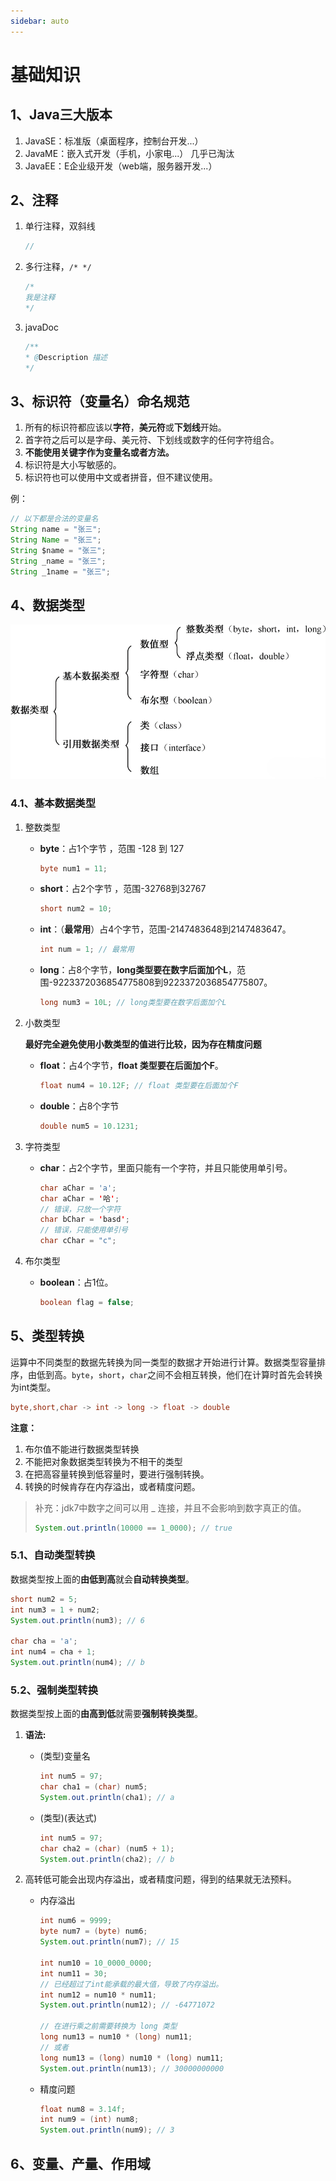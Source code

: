 ```yaml
---
sidebar: auto
---
```


# 基础知识

## 1、Java三大版本

1. JavaSE：标准版（桌面程序，控制台开发...）
2. JavaME：嵌入式开发（手机，小家电...） 几乎已淘汰
3. JavaEE：E企业级开发（web端，服务器开发...）

## 2、注释

1. 单行注释，双斜线

   ```java
   //
   ```

2. 多行注释，`/* */`

   ```java
   /*
   我是注释
   */
   ```

3. javaDoc

   ```java
   /**
   * @Description 描述
   */
   ```

## 3、标识符（变量名）命名规范

1. 所有的标识符都应该以**字符**，**美元符**或**下划线**开始。
2. 首字符之后可以是字母、美元符、下划线或数字的任何字符组合。
3. **不能使用关键字作为变量名或者方法。**
4. 标识符是大小写敏感的。
5. 标识符也可以使用中文或者拼音，但不建议使用。

例：

```java
// 以下都是合法的变量名
String name = "张三";
String Name = "张三";
String $name = "张三";
String _name = "张三";
String _1name = "张三";
```

## 4、数据类型

![java数据类型](/java/java-dataType.png)

### 4.1、基本数据类型

1. 整数类型

   * **byte**：占1个字节 ，范围 -128 到 127

     ```java
     byte num1 = 11;
     ```

   * **short**：占2个字节 ，范围-32768到32767

     ```java
     short num2 = 10;
     ```

   * **int**：（**最常用**）占4个字节，范围-2147483648到2147483647。

     ```java
     int num = 1; // 最常用
     ```

   * **long**：占8个字节，**long类型要在数字后面加个L**，范围-9223372036854775808到9223372036854775807。

     ```java
     long num3 = 10L; // long类型要在数字后面加个L
     ```

2. 小数类型

   **最好完全避免使用小数类型的值进行比较，因为存在精度问题**

   * **float**：占4个字节，**float 类型要在后面加个F**。

     ```java
     float num4 = 10.12F; // float 类型要在后面加个F
     ```

   * **double**：占8个字节

     ```java
     double num5 = 10.1231;
     ```

3. 字符类型

   * **char**：占2个字节，里面只能有一个字符，并且只能使用单引号。

     ```java
     char aChar = 'a';
     char aChar = '哈';
     // 错误，只放一个字符
     char bChar = 'basd';
     // 错误，只能使用单引号
     char cChar = "c";
     ```

4. 布尔类型

   * **boolean**：占1位。

     ```java
     boolean flag = false;
     ```

## 5、类型转换

运算中不同类型的数据先转换为同一类型的数据才开始进行计算。数据类型容量排序，由低到高。`byte`，`short`，`char`之间不会相互转换，他们在计算时首先会转换为int类型。

```java
byte,short,char -> int -> long -> float -> double
```

**注意：**

1. 布尔值不能进行数据类型转换
2. 不能把对象数据类型转换为不相干的类型
3. 在把高容量转换到低容量时，要进行强制转换。
4. 转换的时候肯存在内存溢出，或者精度问题。

> 补充：jdk7中数字之间可以用 _ 连接，并且不会影响到数字真正的值。
>
> ```java
> System.out.println(10000 == 1_0000); // true
> ```

### 5.1、自动类型转换

数据类型按上面的**由低到高**就会**自动转换类型**。

```java
short num2 = 5;
int num3 = 1 + num2;
System.out.println(num3); // 6

char cha = 'a';
int num4 = cha + 1;
System.out.println(num4); // b
```

### 5.2、强制类型转换

数据类型按上面的**由高到低**就需要**强制转换类型**。

1. **语法:**

    * (类型)变量名

      ```java
      int num5 = 97;
      char cha1 = (char) num5;
      System.out.println(cha1); // a
      ```

    * (类型)(表达式)

      ```java
      int num5 = 97;
      char cha2 = (char) (num5 + 1);
      System.out.println(cha2); // b
      ```
    
2. 高转低可能会出现内存溢出，或者精度问题，得到的结果就无法预料。

    * 内存溢出

        ```java
        int num6 = 9999;
        byte num7 = (byte) num6;
        System.out.println(num7); // 15
        
        int num10 = 10_0000_0000;
        int num11 = 30;
        // 已经超过了int能承载的最大值，导致了内存溢出。
        int num12 = num10 * num11; 
        System.out.println(num12); // -64771072
        
        // 在进行乘之前需要转换为 long 类型
        long num13 = num10 * (long) num11;
        // 或者
        long num13 = (long) num10 * (long) num11;
        System.out.println(num13); // 30000000000
        ```
        
    * 精度问题
    
        ```java
        float num8 = 3.14f;
        int num9 = (int) num8;
        System.out.println(num9); // 3
        ```
    

## 6、变量、产量、作用域



